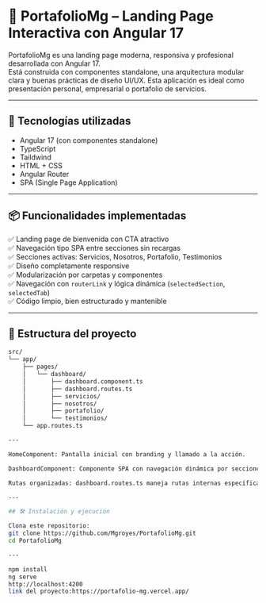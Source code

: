 # 🎨 PortafolioMg – Landing Page Interactiva con Angular 17

PortafolioMg es una landing page moderna, responsiva y profesional desarrollada con Angular 17.  
Está construida con componentes standalone, una arquitectura modular clara y buenas prácticas de diseño UI/UX. Esta aplicación es ideal como presentación personal, empresarial o portafolio de servicios.

---

## 🚀 Tecnologías utilizadas

- Angular 17 (con componentes standalone)
- TypeScript
- Taildwind
- HTML + CSS
- Angular Router
- SPA (Single Page Application)

---

## 📦 Funcionalidades implementadas

✅ Landing page de bienvenida con CTA atractivo  
✅ Navegación tipo SPA entre secciones sin recargas  
✅ Secciones activas: Servicios, Nosotros, Portafolio, Testimonios  
✅ Diseño completamente responsive  
✅ Modularización por carpetas y componentes  
✅ Navegación con `routerLink` y lógica dinámica (`selectedSection`, `selectedTab`)  
✅ Código limpio, bien estructurado y mantenible

---

## 📁 Estructura del proyecto

```bash
src/
└── app/
    ├── pages/
    │   └── dashboard/
    │       ├── dashboard.component.ts
    │       ├── dashboard.routes.ts
    │       ├── servicios/
    │       ├── nosotros/
    │       ├── portafolio/
    │       └── testimonios/
    └── app.routes.ts

---

HomeComponent: Pantalla inicial con branding y llamado a la acción.

DashboardComponent: Componente SPA con navegación dinámica por secciones.

Rutas organizadas: dashboard.routes.ts maneja rutas internas específicas.

---

## 🛠️ Instalación y ejecución

Clona este repositorio:
git clone https://github.com/Mgroyes/PortafolioMg.git
cd PortafolioMg

---

npm install
ng serve
http://localhost:4200
link del proyecto:https://portafolio-mg.vercel.app/


